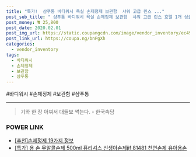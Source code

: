 ```yaml
--- 
title: "특가!  샴푸통 바디워시 욕실 손제정제 보관함  샤워 고급 린스 ..." 
post_sub_title: " 샴푸통 바디워시 욕실 손제정제 보관함  샤워 고급 린스 호텔 1개 싱글골드 디스펜서" 
post_money: ₩ 25,800 
post_date: 2020.02.01 
post_img_url: https://static.coupangcdn.com/image/vendor_inventory/ec49/225f433172a8fec075e82511e1c3ced8f5ff9732142a962f9a8874fe0337.jpg 
post_link_url: https://coupa.ng/bnPgXh 
categories: 
  - vendor_inventory 
tags: 
  - 바디워시 
  - 손제정제 
  - 보관함 
  - 샴푸통 
--- 
```

  #바디워시 #손제정제 #보관함 #샴푸통 
<hr> 

> 기와 한 장 아껴서 대들보 썩는다. - 한국속담 


### POWER LINK

* <a href="https://blog.naver.com/fasyy4321/221792713885" target="_blank">[추천]손제정제 19가지 정보</a>
* <a href="https://blog.naver.com/an0733/221789300950" target="_blank">[특가] 용 손 무알콜손제 500ml 퓨리셔스 신생아손제jif 81481 천연손제 유아용손</a>
